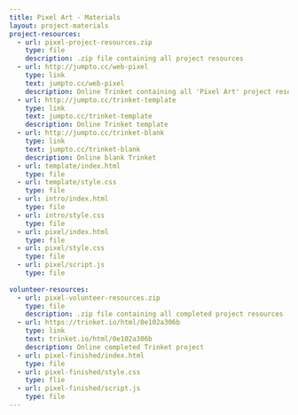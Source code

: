 ```yaml
---
title: Pixel Art - Materials
layout: project-materials
project-resources:
  - url: pixel-project-resources.zip
    type: file
    description: .zip file containing all project resources
  - url: http://jumpto.cc/web-pixel
    type: link
    text: jumpto.cc/web-pixel
    description: Online Trinket containing all 'Pixel Art' project resources
  - url: http://jumpto.cc/trinket-template
    type: link
    text: jumpto.cc/trinket-template
    description: Online Trinket template
  - url: http://jumpto.cc/trinket-blank
    type: link
    text: jumpto.cc/trinket-blank
    description: Online blank Trinket
  - url: template/index.html
    type: file
  - url: template/style.css
    type: file
  - url: intro/index.html
    type: file
  - url: intro/style.css
    type: file
  - url: pixel/index.html
    type: file
  - url: pixel/style.css
    type: file
  - url: pixel/script.js
    type: file
  
volunteer-resources:
  - url: pixel-volunteer-resources.zip
    type: file
    description: .zip file containing all completed project resources
  - url: https://trinket.io/html/0e102a306b
    type: link
    text: trinket.io/html/0e102a306b
    description: Online completed Trinket project
  - url: pixel-finished/index.html
    type: file
  - url: pixel-finished/style.css
    type: flie
  - url: pixel-finished/script.js
    type: file
---
```

